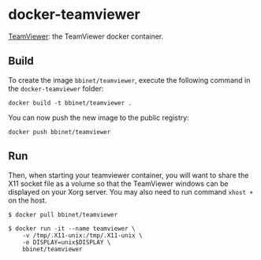docker-teamviewer
=================

[TeamViewer](https://github.com/bbinet/docker-teamviewer): the TeamViewer
docker container.


Build
-----

To create the image `bbinet/teamviewer`, execute the following command in the
`docker-teamviewer` folder:

    docker build -t bbinet/teamviewer .

You can now push the new image to the public registry:
    
    docker push bbinet/teamviewer


Run
---

Then, when starting your teamviewer container, you will want to share the X11
socket file as a volume so that the TeamViewer windows can be displayed on your
Xorg server. You may also need to run command `xhost +` on the host.

    $ docker pull bbinet/teamviewer

    $ docker run -it --name teamviewer \
        -v /tmp/.X11-unix:/tmp/.X11-unix \
        -e DISPLAY=unix$DISPLAY \
        bbinet/teamviewer
